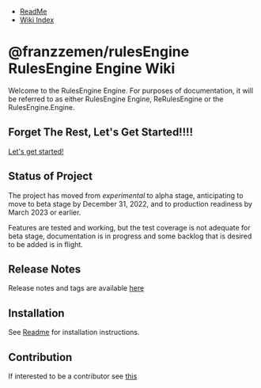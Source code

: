 - [ReadMe](../ReadMe.md)
- [Wiki Index](./WikiIndex.md)

# @franzzemen/rulesEngine RulesEngine Engine Wiki

Welcome to the RulesEngine Engine.  For purposes of documentation, it will be referred to as either RulesEngine Engine, ReRulesEngine or 
the RulesEngine.Engine.

## Forget The Rest, Let's Get Started!!!!

[Let's get started!](./LetsGetStarted.md)

## Status of Project

The project has moved from _experimental_ to alpha stage, anticipating to move to beta stage by December 31, 2022, and
to production readiness by March 2023 or earlier.

Features are tested and working, but the test coverage is not adequate for beta stage, documentation is in progress and
some backlog that is desired to be added is in flight.

## Release Notes

Release notes and tags are available [here](./ReleaseNotes.md)

## Installation

See [Readme](../ReadMe.md) for installation instructions.

## Contribution

If interested to be a contributor see [this](./Contribution.md)




[comment]: # (Move this somewhere else: ### Formats)

[comment]: # (Move this somewhere else)

[comment]: # (Move this somewhere else: The RulesEngine.Engine is a text interfaced rules engine, the format referred to as 
the Text Format. This means that the
primary convenient way to manipulate it from code or node command line, or other cli is to leverage it's main api with
text based rules.)

[comment]: # (Move this somewhere else: Structurally there are two other formats.)

[comment]: # (Move this somewhere else: The Reference Format is functionless object format, expressible as JSON. This 
format is most useful for document storage
of the rules and may also be for programmatic manipulation of rules.)

[comment]: # (Move this somewhere else: Text Format can be parsed by api into the Reference Format and back again.)

[comment]: # (Move this somewhere else: The third format is the Internal Format, which is the functional format. It 
contains the objects that do all the magic.
Some of the key Internal Objects expose the APIs one will most often use, but you need to know very little about them,
unless you are a code contributor.)

